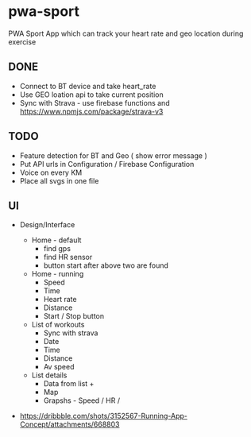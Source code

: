 # pwa-sport

PWA Sport App which can track your heart rate and geo location  during exercise

## DONE
- Connect to BT device and take heart_rate
- Use GEO loation api to take current position
- Sync with Strava - use firebase functions and https://www.npmjs.com/package/strava-v3


## TODO
- Feature detection for BT and Geo ( show error message ) 
- Put API urls in Configuration / Firebase Configuration
- Voice on every KM
- Place all svgs in one file


## UI
- Design/Interface
  - Home - default
    - find gps
    - find HR sensor
    - button start after above two are found
  - Home - running
    - Speed
    - Time
    - Heart rate
    - Distance
    - Start / Stop button
  - List of workouts
    - Sync with strava
    - Date
    - Time
    - Distance
    - Av speed
  - List details
    - Data from list +
    - Map
    - Grapshs - Speed / HR /


- https://dribbble.com/shots/3152567-Running-App-Concept/attachments/668803
